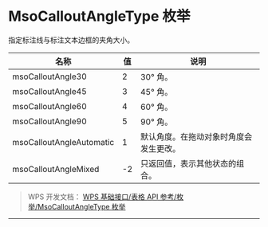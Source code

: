# MsoCalloutAngleType 枚举

指定标注线与标注文本边框的夹角大小。

| 名称                     | 值  | 说明                                   |
|--------------------------|-----|----------------------------------------|
| msoCalloutAngle30        | 2   | 30° 角。                               |
| msoCalloutAngle45        | 3   | 45° 角。                               |
| msoCalloutAngle60        | 4   | 60° 角。                               |
| msoCalloutAngle90        | 5   | 90° 角。                               |
| msoCalloutAngleAutomatic | 1   | 默认角度。在拖动对象时角度会发生更改。 |
| msoCalloutAngleMixed     | -2  | 只返回值，表示其他状态的组合。         |

> WPS 开发文档： [WPS 基础接口/表格 API 参考/枚举/MsoCalloutAngleType 枚举](https://qn.cache.wpscdn.cn/encs/doc/office_v19/topics/WPS%20%E5%9F%BA%E7%A1%80%E6%8E%A5%E5%8F%A3/%E8%A1%A8%E6%A0%BC%20API%20%E5%8F%82%E8%80%83/%E6%9E%9A%E4%B8%BE/MsoCalloutAngleType%20%E6%9E%9A%E4%B8%BE.html)

------------------------------------------------------------------------
